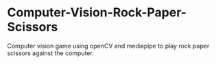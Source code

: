 # Computer-Vision-Rock-Paper-Scissors
Computer vision game using openCV and mediapipe to play rock paper scissors against the computer.
